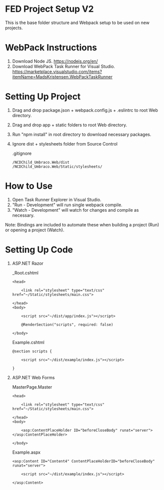 # FED Project Setup V2

This is the base folder structure and Webpack setup to be used on new projects.


WebPack Instructions
======
1. Download Node JS. https://nodejs.org/en/
2. Download WebPack Task Runner for Visual Studio. https://marketplace.visualstudio.com/items?itemName=MadsKristensen.WebPackTaskRunner

Setting Up Project
======
1. Drag and drop package.json + webpack.config.js + .eslintrc to root Web directory.
2. Drag and drop app + static folders to root Web directory.
3. Run "npm install" in root directory to download necessary packages.
4. Ignore dist + stylesheets folder from Source Control

    .gitignore
    ```
    /NCDChild_Umbraco.Web/dist
    /NCDChild_Umbraco.Web/Static/stylesheets/
    ```

How to Use
======
1. Open Task Runner Explorer in Visual Studio. 
2. "Run - Development" will run single webpack compile. 
3. "Watch - Development" will watch for changes and compile as necessary.

Note: Bindings are included to automate these when building a project (Run) or opening a project (Watch).

Setting Up Code
======
1. ASP.NET Razor

    _Root.cshtml
    ```
    <head>

        <link rel="stylesheet" type="text/css" href="~/Static/stylesheets/main.css">

    </head>
    <body>

        <script src="~/dist/app/index.js"></script>

        @RenderSection("scripts", required: false)

    </body>
    ```

    Example.cshtml
    ```
    @section scripts {

        <script src="~/dist/example/index.js"></script>

    }
    ```

2.  ASP.NET Web Forms

    MasterPage.Master
    ```
    <head>

        <link rel="stylesheet" type="text/css" href="~/Static/stylesheets/main.css">

    </head>
    <body>

        <asp:ContentPlaceHolder ID="beforeCloseBody" runat="server"></asp:ContentPlaceHolder>

    </body>
    ```

    Example.aspx
    ```
    <asp:Content ID="Content4" ContentPlaceHolderID="beforeCloseBody" runat="server">

        <script src="~/dist/example/index.js"></script>

    </asp:Content>
    ```

